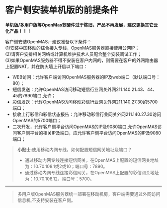 # 客户侧安装单机版的前提条件

**单机版/多用户版等OpenMas软硬件过于陈旧，产品不再发展，建议更换其它云化产品！！！**

~~客户侧安装OpenMAS，建议准备以下条件：~~  
(1)安装中国移动的综合接入专线，OpenMAS服务器直接使用公网IP；  
(2)请客户安排相关网络或计算机维护技术人员配合整个安装调试工作；  
(3)如果OpenMAS服务器不得不安装在客户内网的，则需要在客户的外网路由器上配置NAT，并在防火墙上开启以下端口：  
* WEB访问：允许客户端访问OpenMAS服务器的IP及web端口（默认端口号：80）；
* 短信发送：允许OpenMAS访问移动短信行业网关外网211.140.21.43、44、45的7890端口,允许；  
* 彩信发送：允许OpenMAS访问移动彩信行业网关外网211.140.27.30的5700端口；
* 接收上行彩信和彩信状态报告：允许移动彩信行业网关外网211.140.27.30访问OpenMAS的5700端口；  
* 二次开发，允许客户侧平台访问OpenMAS的IP及9080端口,允许OpenMAS访问客户侧平台的相关IP及端口，应允许客户侧平台访问OpenMAS的IP及9080端口；  


>**小贴士**:使用移动内网专线，如何配置短信网关地址及端口？  
>* 通过移动内网专线连接短信网关，在OpenMAS上配置的短信网关地址为：10.70.108.1或2或10；端口号：7890。    
>* 通过移动内网专线连接彩信网关，在OpenMAS上配置的彩信网关地址为：10.70.108.12，端口号：5700。  

---
>多用户版OpenMAS服务器统一部署在移动机房，客户端需要通过外网访问信息机,不支持安装在客户侧。










